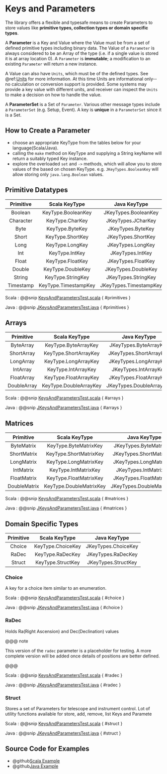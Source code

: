 # Keys and Parameters

The library offers a flexible and typesafe means to create Parameters to store values like **primitive types, collection types or domain specific types**. 

A **Parameter** is a Key and Value where the Value must be from a set of defined primitive types including binary data.
The Value of a `Parameter` is always considered to be an Array of the type (i.e. if a single value is stored it is at array location 0). 
A `Parameter` is **immutable**; a modification to an existing `Parameter` will return a new instance. 

A Value can also have `Units`, which must be of the defined types. See @ref:[Units](./units.md) for more information. At this time
Units are informational only--no calculation or conversion support is provided. Some systems may provide a key value with different
units, and receiver can inspect the `Units` to make a decision on how to handle the value.

A **ParameterSet** is a Set of `Parameter`. Various other message types include a `ParameterSet` (e.g. Setup, Event). 
A key is **unique** in a `ParameterSet` since it is a Set. 

## How to Create a Parameter
 
 * choose an appropriate KeyType from the tables below for your language(Scala/Java).    
 * calling the `make` method on KeyType and supplying a String keyName will return a suitably typed Key instance.    
 * explore the overloaded `set` and `->` methods, which will allow you to store values of the based on chosen KeyType. e.g. `JKeyTypes.BooleanKey` will allow storing only `java.lang.Boolean` values.
 
## Primitive Datatypes

| Primitive       | Scala KeyType               | Java KeyType                   |
| :-------------: |:--------------------------: | :-----------------------------:| 
| Boolean         | KeyType.BooleanKey          | JKeyTypes.BooleanKey           |
| Character       | KeyType.CharKey             | JKeyTypes.JCharKey             |
| Byte            | KeyType.ByteKey             | JKeyTypes.ByteKey              |
| Short           | KeyType.ShortKey            | JKeyTypes.ShortKey             |
| Long            | KeyType.LongKey             | JKeyTypes.LongKey              |
| Int             | KeyType.IntKey              | JKeyTypes.IntKey               |
| Float           | KeyType.FloatKey            | JKeyTypes.FloatKey             |
| Double          | KeyType.DoubleKey           | JKeyTypes.DoubleKey            |
| String          | KeyType.StringKey           | JKeyTypes.StringKey            |
| Timestamp       | KeyType.TimestampKey        | JKeyTypes.TimestampKey         |

Scala
:   @@snip [KeysAndParametersTest.scala](../../../../examples/src/test/scala/csw/services/messages/KeysAndParametersTest.scala) { #primitives }

Java
:   @@snip [JKeysAndParametersTest.java](../../../../examples/src/test/java/csw/services/messages/JKeysAndParametersTest.java) { #primitives }

## Arrays

| Primitive       | Scala KeyType               | Java KeyType                   |
| :-------------: |:--------------------------: | :-----------------------------:| 
| ByteArray       | KeyType.ByteArrayKey        | JKeyTypes.ByteArrayKey         |
| ShortArray      | KeyType.ShortArrayKey       | JKeyTypes.ShortArrayKey        |
| LongArray       | KeyType.LongArrayKey        | JKeyTypes.LongArrayKey         |
| IntArray        | KeyType.IntArrayKey         | JKeyTypes.IntArrayKey          |
| FloatArray      | KeyType.FloatArrayKey       | JKeyTypes.FloatArrayKey        |
| DoubleArray     | KeyType.DoubleArrayKey      | JKeyTypes.DoubleArrayKey       |

Scala
:   @@snip [KeysAndParametersTest.scala](../../../../examples/src/test/scala/csw/services/messages/KeysAndParametersTest.scala) { #arrays }

Java
:   @@snip [JKeysAndParametersTest.java](../../../../examples/src/test/java/csw/services/messages/JKeysAndParametersTest.java) { #arrays }

## Matrices

| Primitive       | Scala KeyType               | Java KeyType                   |
| :-------------: |:--------------------------: | :-----------------------------:| 
| ByteMatrix      | KeyType.ByteMatrixKey       | JKeyTypes.ByteMatrixKey        |
| ShortMatrix     | KeyType.ShortMatrixKey      | JKeyTypes.ShortMatrixKey       |
| LongMatrix      | KeyType.LongMatrixKey       | JKeyTypes.LongMatrixKey        |
| IntMatrix       | KeyType.IntMatrixKey        | JKeyTypes.IntMatrixKey         |
| FloatMatrix     | KeyType.FloatMatrixKey      | JKeyTypes.FloatMatrixKey       |
| DoubleMatrix    | KeyType.DoubleMatrixKey     | JKeyTypes.DoubleMatrixKey      |

Scala
:   @@snip [KeysAndParametersTest.scala](../../../../examples/src/test/scala/csw/services/messages/KeysAndParametersTest.scala) { #matrices }

Java
:   @@snip [JKeysAndParametersTest.java](../../../../examples/src/test/java/csw/services/messages/JKeysAndParametersTest.java) { #matrices }


## Domain Specific Types

| Primitive       | Scala KeyType               | Java KeyType                   | 
| :-------------: |:--------------------------: | :-----------------------------:|  
| Choice          | KeyType.ChoiceKey           | JKeyTypes.ChoiceKey            |
| RaDec           | KeyType.RaDecKey            | JKeyTypes.RaDecKey             |
| Struct          | KeyType.StructKey           | JKeyTypes.StructKey            |

### Choice

A key for a choice item similar to an enumeration.

Scala
:   @@snip [KeysAndParametersTest.scala](../../../../examples/src/test/scala/csw/services/messages/KeysAndParametersTest.scala) { #choice }

Java
:   @@snip [JKeysAndParametersTest.java](../../../../examples/src/test/java/csw/services/messages/JKeysAndParametersTest.java) { #choice }


### RaDec

Holds Ra(Right Ascension) and Dec(Declination) values

@@@ note

This version of the `radec` parameter is a placeholder for testing. A more complete version will be added once
details of positions are better defined.

@@@

Scala
:   @@snip [KeysAndParametersTest.scala](../../../../examples/src/test/scala/csw/services/messages/KeysAndParametersTest.scala) { #radec }

Java
:   @@snip [JKeysAndParametersTest.java](../../../../examples/src/test/java/csw/services/messages/JKeysAndParametersTest.java) { #radec }


### Struct

Stores a set of Parameters for telescope and instrument control. Lot of utility functions available for store, add, remove, list Keys and Paramete

Scala
:   @@snip [KeysAndParametersTest.scala](../../../../examples/src/test/scala/csw/services/messages/KeysAndParametersTest.scala) { #struct }

Java
:   @@snip [JKeysAndParametersTest.java](../../../../examples/src/test/java/csw/services/messages/JKeysAndParametersTest.java) { #struct }

## Source Code for Examples

* @github[Scala Example](/examples/src/test/scala/csw/services/messages/KeysAndParametersTest.scala)
* @github[Java Example](/examples/src/test/java/csw/services/messages/JKeysAndParametersTest.java)